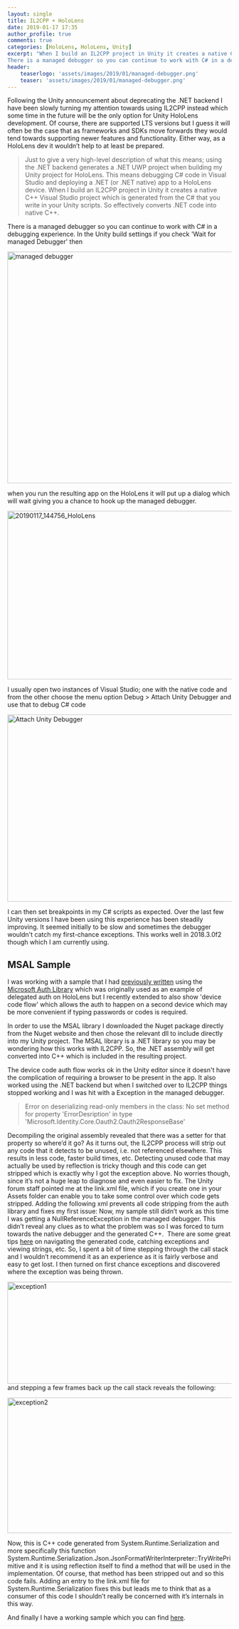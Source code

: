 ```yaml
---
layout: single
title: IL2CPP + HoloLens
date: 2019-01-17 17:35
author_profile: true
comments: true
categories: [HoloLens, HoloLens, Unity]
excerpt: "When I build an IL2CPP project in Unity it creates a native C++ Visual Studio project which is generated from the C# that you write in your Unity scripts. So effectively converts .NET code into native C++.</blockquote>
There is a managed debugger so you can continue to work with C# in a debugging experience..."
header:
    teaserlogo: 'assets/images/2019/01/managed-debugger.png'
    teaser: 'assets/images/2019/01/managed-debugger.png'
---
```

Following the Unity announcement about deprecating the .NET backend I have been slowly turning my attention towards using IL2CPP instead which some time in the future will be the only option for Unity HoloLens development. Of course, there are supported LTS versions but I guess it will often be the case that as frameworks and SDKs move forwards they would tend towards supporting newer features and functionality. Either way, as a HoloLens dev it wouldn’t help to at least be prepared.
<blockquote>Just to give a very high-level description of what this means; using the .NET backend generates a .NET UWP project when building my Unity project for HoloLens. This means debugging C# code in Visual Studio and deploying a .NET (or .NET native) app to a HoloLens device. When I build an IL2CPP project in Unity it creates a native C++ Visual Studio project which is generated from the C# that you write in your Unity scripts. So effectively converts .NET code into native C++.</blockquote>
There is a managed debugger so you can continue to work with C# in a debugging experience. In the Unity build settings if you check 'Wait for managed Debugger' then

<a href="{{ site.baseurl }}/assets/images/2019/01/managed-debugger.png"><img style="display: inline; background-image: none;" title="managed debugger" src="{{ site.baseurl }}/assets/images/2019/01/managed-debugger_thumb.png" alt="managed debugger" width="629" height="520" border="0" /></a>

when you run the resulting app on the HoloLens it will put up a dialog which will wait giving you a chance to hook up the managed debugger.

<a href="{{ site.baseurl }}/assets/images/2019/01/20190117_144756_HoloLens.jpg"><img style="display: inline; background-image: none;" title="20190117_144756_HoloLens" src="{{ site.baseurl }}/assets/images/2019/01/20190117_144756_HoloLens_thumb.jpg" alt="20190117_144756_HoloLens" width="670" height="378" border="0" /></a>

I usually open two instances of Visual Studio; one with the native code and from the other choose the menu option Debug &gt; Attach Unity Debugger and use that to debug C# code

<a href="{{ site.baseurl }}/assets/images/2019/01/Attach-Unity-Debugger.png"><img style="display: inline; background-image: none;" title="Attach Unity Debugger" src="{{ site.baseurl }}/assets/images/2019/01/Attach-Unity-Debugger_thumb.png" alt="Attach Unity Debugger" width="644" height="420" border="0" /></a>

I can then set breakpoints in my C# scripts as expected. Over the last few Unity versions I have been using this experience has been steadily improving. It seemed initially to be slow and sometimes the debugger wouldn't catch my first-chance exceptions. This works well in 2018.3.0f2 though which I am currently using.
<h2>MSAL Sample</h2>
I was working with a sample that I had <a href="{{site.baseurl}}/hololens/mrtk/msgraph/oauth2/unity/unity3d/2017/11/28/microsoft-graph-auth-on-hololens.html" target="_blank" rel="noopener">previously written</a> using the <a href="https://github.com/AzureAD/microsoft-authentication-library-for-dotnet" target="_blank" rel="noopener">Microsoft Auth Library</a> which was originally used as an example of delegated auth on HoloLens but I recently extended to also show 'device code flow' which allows the auth to happen on a second device which may be more convenient if typing passwords or codes is required.

In order to use the MSAL library I downloaded the Nuget package directly from the Nuget website and then chose the relevant dll to include directly into my Unity project. The MSAL library is a .NET library so you may be wondering how this works with IL2CPP. So, the .NET assembly will get converted into C++ which is included in the resulting project.

The device code auth flow works ok in the Unity editor since it doesn't have the complication of requiring a browser to be present in the app. It also worked using the .NET backend but when I switched over to IL2CPP things stopped working and I was hit with a Exception in the managed debugger.
<blockquote>Error on deserializing read-only members in the class: No set method for property 'ErrorDesription' in type 'Microsoft.Identity.Core.Oauth2.Oauth2ResponseBase'</blockquote>
Decompiling the original assembly revealed that there was a setter for that property so where’d it go? As it turns out, the IL2CPP process will strip out any code that it detects to be unused, i.e. not referenced elsewhere. This results in less code, faster build times, etc. Detecting unused code that may actually be used by reflection is tricky though and this code can get stripped which is exactly why I got the exception above. No worries though, since it’s not a huge leap to diagnose and even easier to fix. The Unity forum staff pointed me at the link.xml file, which if you create one in your Assets folder can enable you to take some control over which code gets stripped. Adding the following xml prevents all code stripping from the auth library and fixes my first issue:

<script src="https://gist.github.com/peted70/b7e2b0a0eec27fef876a2f5b056a1148.js"></script>Now, my sample still didn’t work as this time I was getting a NullReferenceException in the managed debugger. This didn’t reveal any clues as to what the problem was so I was forced to turn towards the native debugger and the generated C++.  There are some great tips <a href="https://blogs.unity3d.com/2015/05/20/il2cpp-internals-debugging-tips-for-generated-code/" target="_blank" rel="noopener">here</a> on navigating the generated code, catching exceptions and viewing strings, etc. So, I spent a bit of time stepping through the call stack and I wouldn’t recommend it as an experience as it is fairly verbose and easy to get lost. I then turned on first chance exceptions and discovered where the exception was being thrown.

<a href="{{ site.baseurl }}/assets/images/2019/01/exception1.png"><img style="display: inline; background-image: none;" title="exception1" src="{{ site.baseurl }}/assets/images/2019/01/exception1_thumb.png" alt="exception1" width="670" height="229" border="0" /></a> and stepping a few frames back up the call stack reveals the following:

<a href="{{ site.baseurl }}/assets/images/2019/01/exception2.png"><img style="display: inline; background-image: none;" title="exception2" src="{{ site.baseurl }}/assets/images/2019/01/exception2_thumb.png" alt="exception2" width="670" height="304" border="0" /></a>

Now, this is C++ code generated from System.Runtime.Serialization and more specifically this function System.Runtime.Serialization.Json.JsonFormatWriterInterpreter::TryWritePrimitive and it is using reflection itself to find a method that will be used in the implementation. Of course, that method has been stripped out and so this code fails. Adding an entry to the link.xml file for System.Runtime.Serialization fixes this but leads me to think that as a consumer of this code I shouldn’t really be concerned with it’s internals in this way.

<script src="https://gist.github.com/peted70/fa134d7cc0513b7103d3bdfd448109ea.js"></script>And finally I have a working sample which you can find <a href="https://github.com/peted70/msal-hololens" target="_blank" rel="noopener">here</a>.
